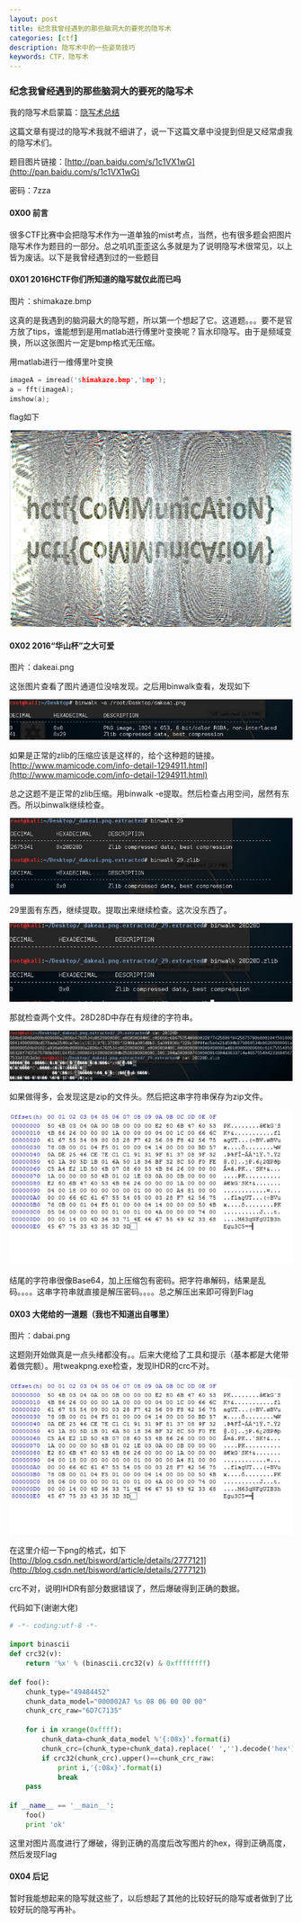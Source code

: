 ```yaml
---
layout: post
title: 纪念我曾经遇到的那些脑洞大的要死的隐写术
categories: [ctf]
description: 隐写术中的一些姿势技巧
keywords: CTF，隐写术
---
```


### 纪念我曾经遇到的那些脑洞大的要死的隐写术

我的隐写术启蒙篇：[隐写术总结](http://www.jianshu.com/p/67233f607f75)

这篇文章有提过的隐写术我就不细讲了，说一下这篇文章中没提到但是又经常虐我的隐写术们。

题目图片链接：[http://pan.baidu.com/s/1c1VX1wG](http://pan.baidu.com/s/1c1VX1wG) 

密码：7zza

#### 0X00 前言 

很多CTF比赛中会把隐写术作为一道单独的mist考点，当然，也有很多题会把图片隐写术作为题目的一部分。总之叽叽歪歪这么多就是为了说明隐写术很常见，以上皆为废话。以下是我曾经遇到过的一些题目

#### 0X01  2016HCTF你们所知道的隐写就仅此而已吗

图片：shimakaze.bmp

这真的是我遇到的脑洞最大的隐写题，所以第一个想起了它。这道题。。。要不是官方放了tips，谁能想到是用matlab进行傅里叶变换呢？盲水印隐写。由于是频域变换，所以这张图片一定是bmp格式无压缩。

用matlab进行一维傅里叶变换

``` c++
imageA = imread('shimakaze.bmp','bmp');
a = fft(imageA);
imshow(a);
```

flag如下

 ![1](images/ctf/yinxie/1.JPG)



#### 0X02 2016“华山杯”之大可爱

图片：dakeai.png

这张图片查看了图片通道位没啥发现。之后用binwalk查看，发现如下

 ![2](images/ctf/yinxie/2.JPG)

如果是正常的zlib的压缩应该是这样的，给个这种题的链接。[http://www.mamicode.com/info-detail-1294911.html](http://www.mamicode.com/info-detail-1294911.html)

总之这题不是正常的zlib压缩。用binwalk -e提取。然后检查占用空间，居然有东西。所以binwalk继续检查。

 ![3](images/ctf/yinxie/3.JPG)

29里面有东西，继续提取。提取出来继续检查。这次没东西了。

 ![4](images/ctf/yinxie/4.JPG)

那就检查两个文件。28D28D中存在有规律的字符串。

 ![5](images/ctf/yinxie/5.JPG)

如果做得多，会发现这是zip的文件头。然后把这串字符串保存为zip文件。

 ![6](images/ctf/yinxie/6.JPG)

结尾的字符串很像Base64，加上压缩包有密码。把字符串解码，结果是乱码。。。。这串字符串就直接是解压密码。。。。总之解压出来即可得到Flag



#### 0X03 大佬给的一道题（我也不知道出自哪里）

图片：dabai.png

这题刚开始做真是一点头绪都没有。。后来大佬给了工具和提示（基本都是大佬带着做完额）。用tweakpng.exe检查，发现IHDR的crc不对。

 ![6](images/ctf/yinxie/6.JPG)

在这里介绍一下png的格式，如下[http://blog.csdn.net/bisword/article/details/2777121](http://blog.csdn.net/bisword/article/details/2777121)

crc不对，说明IHDR有部分数据错误了，然后爆破得到正确的数据。

代码如下(谢谢大佬)

``` python
# -*- coding:utf-8 -*-

import binascii
def crc32(v):
    return '%x' % (binascii.crc32(v) & 0xffffffff) 

def foo():
    chunk_type="49484452"
    chunk_data_model="000002A7 %s 08 06 00 00 00"
    chunk_crc_raw="6D7C7135"

    for i in xrange(0xffff):
        chunk_data=chunk_data_model %'{:08x}'.format(i)
        chunk_crc=(chunk_type+chunk_data).replace(' ','').decode('hex')
        if crc32(chunk_crc).upper()==chunk_crc_raw:
            print i,'{:08x}'.format(i)
            break
    pass

if __name__ == '__main__':
    foo()
    print 'ok'
```

这里对图片高度进行了爆破，得到正确的高度后改写图片的hex，得到正确高度，然后发现Flag



#### 0X04 后记

暂时我能想起来的隐写就这些了，以后想起了其他的比较好玩的隐写或者做到了比较好玩的隐写再补。